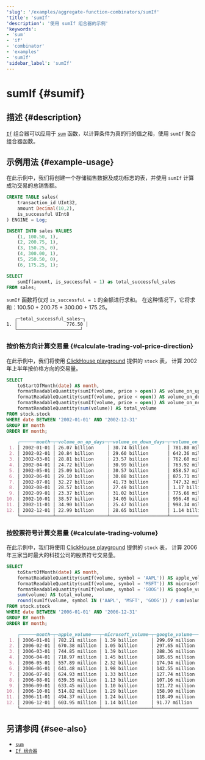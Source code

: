 ```yaml
---
'slug': '/examples/aggregate-function-combinators/sumIf'
'title': 'sumIf'
'description': '使用 sumIf 组合器的示例'
'keywords':
- 'sum'
- 'if'
- 'combinator'
- 'examples'
- 'sumIf'
'sidebar_label': 'sumIf'
---
```



# sumIf {#sumif}

## 描述 {#description}

[`If`](/sql-reference/aggregate-functions/combinators#-if) 组合器可以应用于 [`sum`](/sql-reference/aggregate-functions/reference/sum)
函数，以计算条件为真的行的值之和，使用 `sumIf` 聚合组合器函数。

## 示例用法 {#example-usage}

在此示例中，我们将创建一个存储销售数据及成功标志的表，并使用 `sumIf` 计算成功交易的总销售额。

```sql title="Query"
CREATE TABLE sales(
    transaction_id UInt32,
    amount Decimal(10,2),
    is_successful UInt8
) ENGINE = Log;

INSERT INTO sales VALUES
    (1, 100.50, 1),
    (2, 200.75, 1),
    (3, 150.25, 0),
    (4, 300.00, 1),
    (5, 250.50, 0),
    (6, 175.25, 1);

SELECT
    sumIf(amount, is_successful = 1) as total_successful_sales
FROM sales;
```

`sumIf` 函数将仅对 `is_successful = 1` 的金额进行求和。
在这种情况下，它将求和：100.50 + 200.75 + 300.00 + 175.25。

```response title="Response"
   ┌─total_successful_sales─┐
1. │                  776.50 │
   └───────────────────────┘
```

### 按价格方向计算交易量 {#calculate-trading-vol-price-direction}

在此示例中，我们将使用 [ClickHouse playground](https://sql.clickhouse.com/) 提供的 `stock` 表，
计算 2002 年上半年按价格方向的交易量。

```sql title="Query"
SELECT 
    toStartOfMonth(date) AS month,
    formatReadableQuantity(sumIf(volume, price > open)) AS volume_on_up_days,
    formatReadableQuantity(sumIf(volume, price < open)) AS volume_on_down_days,
    formatReadableQuantity(sumIf(volume, price = open)) AS volume_on_neutral_days,
    formatReadableQuantity(sum(volume)) AS total_volume
FROM stock.stock
WHERE date BETWEEN '2002-01-01' AND '2002-12-31'
GROUP BY month
ORDER BY month;
```

```markdown
    ┌──────month─┬─volume_on_up_days─┬─volume_on_down_days─┬─volume_on_neutral_days─┬─total_volume──┐
 1. │ 2002-01-01 │ 26.07 billion     │ 30.74 billion       │ 781.80 million         │ 57.59 billion │
 2. │ 2002-02-01 │ 20.84 billion     │ 29.60 billion       │ 642.36 million         │ 51.09 billion │
 3. │ 2002-03-01 │ 28.81 billion     │ 23.57 billion       │ 762.60 million         │ 53.14 billion │
 4. │ 2002-04-01 │ 24.72 billion     │ 30.99 billion       │ 763.92 million         │ 56.47 billion │
 5. │ 2002-05-01 │ 25.09 billion     │ 30.57 billion       │ 858.57 million         │ 56.52 billion │
 6. │ 2002-06-01 │ 29.10 billion     │ 30.88 billion       │ 875.71 million         │ 60.86 billion │
 7. │ 2002-07-01 │ 32.27 billion     │ 41.73 billion       │ 747.32 million         │ 74.75 billion │
 8. │ 2002-08-01 │ 28.57 billion     │ 27.49 billion       │ 1.17 billion           │ 57.24 billion │
 9. │ 2002-09-01 │ 23.37 billion     │ 31.02 billion       │ 775.66 million         │ 55.17 billion │
10. │ 2002-10-01 │ 38.57 billion     │ 34.05 billion       │ 956.48 million         │ 73.57 billion │
11. │ 2002-11-01 │ 34.90 billion     │ 25.47 billion       │ 998.34 million         │ 61.37 billion │
12. │ 2002-12-01 │ 22.99 billion     │ 28.65 billion       │ 1.14 billion           │ 52.79 billion │
    └────────────┴───────────────────┴─────────────────────┴────────────────────────┴───────────────┘
```

### 按股票符号计算交易量 {#calculate-trading-volume}

在此示例中，我们将使用 [ClickHouse playground](https://sql.clickhouse.com/) 提供的 `stock` 表，
计算 2006 年三家当时最大的科技公司的股票符号交易量。

```sql title="Query"
SELECT 
    toStartOfMonth(date) AS month,
    formatReadableQuantity(sumIf(volume, symbol = 'AAPL')) AS apple_volume,
    formatReadableQuantity(sumIf(volume, symbol = 'MSFT')) AS microsoft_volume,
    formatReadableQuantity(sumIf(volume, symbol = 'GOOG')) AS google_volume,
    sum(volume) AS total_volume,
    round(sumIf(volume, symbol IN ('AAPL', 'MSFT', 'GOOG')) / sum(volume) * 100, 2) AS major_tech_percentage
FROM stock.stock
WHERE date BETWEEN '2006-01-01' AND '2006-12-31'
GROUP BY month
ORDER BY month;
```

```markdown title="Response"
    ┌──────month─┬─apple_volume───┬─microsoft_volume─┬─google_volume──┬─total_volume─┬─major_tech_percentage─┐
 1. │ 2006-01-01 │ 782.21 million │ 1.39 billion     │ 299.69 million │  84343937700 │                  2.93 │
 2. │ 2006-02-01 │ 670.38 million │ 1.05 billion     │ 297.65 million │  73524748600 │                  2.74 │
 3. │ 2006-03-01 │ 744.85 million │ 1.39 billion     │ 288.36 million │  87960830800 │                  2.75 │
 4. │ 2006-04-01 │ 718.97 million │ 1.45 billion     │ 185.65 million │  78031719800 │                  3.02 │
 5. │ 2006-05-01 │ 557.89 million │ 2.32 billion     │ 174.94 million │  97096584100 │                  3.14 │
 6. │ 2006-06-01 │ 641.48 million │ 1.98 billion     │ 142.55 million │  96304086800 │                  2.87 │
 7. │ 2006-07-01 │ 624.93 million │ 1.33 billion     │ 127.74 million │  79940921800 │                  2.61 │
 8. │ 2006-08-01 │ 639.35 million │ 1.13 billion     │ 107.16 million │  84251753200 │                  2.23 │
 9. │ 2006-09-01 │ 633.45 million │ 1.10 billion     │ 121.72 million │  82775234300 │                  2.24 │
10. │ 2006-10-01 │ 514.82 million │ 1.29 billion     │ 158.90 million │  93406712600 │                   2.1 │
11. │ 2006-11-01 │ 494.37 million │ 1.24 billion     │ 118.49 million │  90177365500 │                  2.06 │
12. │ 2006-12-01 │ 603.95 million │ 1.14 billion     │ 91.77 million  │  80499584100 │                  2.28 │
    └────────────┴────────────────┴──────────────────┴────────────────┴──────────────┴───────────────────────┘
```

## 另请参阅 {#see-also}
- [`sum`](/sql-reference/aggregate-functions/reference/sum)
- [`If 组合器`](/sql-reference/aggregate-functions/combinators#-if)
